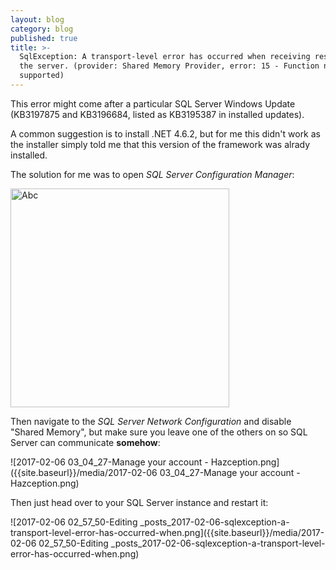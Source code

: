 ```yaml
---
layout: blog
category: blog
published: true
title: >-
  SqlException: A transport-level error has occurred when receiving results from
  the server. (provider: Shared Memory Provider, error: 15 - Function not
  supported)
---
```

This error might come after a particular SQL Server Windows Update (KB3197875 and KB3196684, listed as KB3195387 in installed updates).

A common suggestion is to install .NET 4.6.2, but for me this didn't work as the installer simply told me that this version of the framework was alrady installed.

The solution for me was to open *SQL Server Configuration Manager*:

<img src="{{site.baseurl}}/media/2017-02-06 02_31_32-Cortana2.png" alt="Abc" width="350px" />

Then navigate to the *SQL Server Network Configuration* and disable "Shared Memory", but make sure you leave one of the others on so SQL Server can communicate **somehow**:

![2017-02-06 03_04_27-Manage your account - Hazception.png]({{site.baseurl}}/media/2017-02-06 03_04_27-Manage your account - Hazception.png)

Then just head over to your SQL Server instance and restart it:

![2017-02-06 02_57_50-Editing _posts_2017-02-06-sqlexception-a-transport-level-error-has-occurred-when.png]({{site.baseurl}}/media/2017-02-06 02_57_50-Editing _posts_2017-02-06-sqlexception-a-transport-level-error-has-occurred-when.png)
